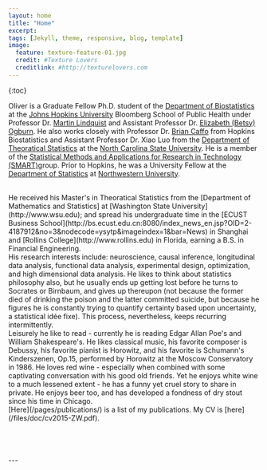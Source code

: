 ```yaml
---
layout: home
title: "Home"
excerpt: 
tags: [Jekyll, theme, responsive, blog, template]
image:
  feature: texture-feature-01.jpg
  credit: #Texture Lovers
  creditlink: #http://texturelovers.com
---
```

<section id="table-of-contents" class="toc">
<div id="drawer" markdown="1">
{:toc}
</div>
</section><!-- /#table-of-contents -->


Oliver is a Graduate Fellow Ph.D. student of the [Department of Biostatistics](http://www.jhsph.edu/departments/biostatistics/) at the [Johns Hopkins University](http://www.jhsph.edu/) Bloomberg School of Public Health under Professor Dr. [Martin Lindquist](http://www.biostat.jhsph.edu/~mlindqui/) and Assistant Professor Dr. [Elizabeth (Betsy) Ogburn](http://www.eogburn.com). He also works closely with Professor Dr. [Brian Caffo]() from Hopkins Biostatistics and Assistant Professor Dr. Xiao Luo from the [Department of Theoratical Statistics](http://www.jhsph.edu/departments/biostatistics/) at the [North Carolina State University](http://www.stat.ncsu.edu/). He is a member of the [Statistical Methods and Applications for Research in Technology (SMART)](http://www.smart-stats.org)group. Prior to Hopkins, he was a University Fellow at the [Department of Statistics](http://www.statistics.northwestern.edu) at [Northwestern University](http://www.northwestern.edu).



<br />
He received his Master's in Theoratical Statistics from the [Department of Mathematics and Statistics] at [Washington State University](http://www.wsu.edu); and spread his undergraduate time in the [ECUST Business School](http://bs.ecust.edu.cn:8080/index_news_en.jsp?OID=2-4187912&no=3&nodecode=ysytp&imageindex=1&bar=News) in Shanghai and [Rollins College](http://www.rollins.edu) in Florida, earning a B.S. in Financial Engineering.


<br />
His research interests include: neuroscience, causal inference, longitudinal data analysis, functional data analysis, experimental design, optimization, and high dimensional data analysis. He likes to think about statistics philosophy also, but he usually ends up getting lost before he turns to Socrates or Birnbaum, and gives up thereupon (not because the former died of drinking the poison and the latter committed suicide, but because he figures he is constantly trying to quantify certainty based upon uncertainty, a statistical idée fixe). This process, nevertheless, keeps recurring intermittently. 

<br />
Leisurely he like to read - currently he is reading Edgar Allan Poe's and William Shakespeare's. He likes classical music, his favorite composer is Debussy, his favorite pianist is Horowitz, and his favorite is Schumann's Kinderszenen, Op.15, performed by Horowitz at the Moscow Conservatory in 1986.  He loves red wine - especially when combined with some captivating conversation with his good old friends. Yet he enjoys white wine to a much lessened extent - he has a funny yet cruel story to share in private. He enjoys beer too, and has developed a fondness of dry stout since his time in Chicago.


<br />
[Here](/pages/publications/) is a list of my publications. My CV is [here](/files/doc/cv2015-ZW.pdf).

<br />
<br />
<br />
<br />


<br />
---